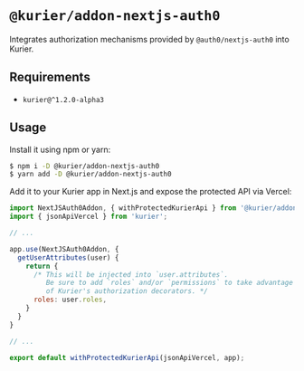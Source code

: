 # `@kurier/addon-nextjs-auth0`

Integrates authorization mechanisms provided by `@auth0/nextjs-auth0` into Kurier.

## Requirements

- `kurier@^1.2.0-alpha3`

## Usage

Install it using npm or yarn:

```bash
$ npm i -D @kurier/addon-nextjs-auth0
$ yarn add -D @kurier/addon-nextjs-auth0
```

Add it to your Kurier app in Next.js and expose the protected API via Vercel:

```js
import NextJSAuth0Addon, { withProtectedKurierApi } from '@kurier/addon-nextjs-auth0';
import { jsonApiVercel } from 'kurier';

// ...

app.use(NextJSAuth0Addon, {
  getUserAttributes(user) {
    return {
      /* This will be injected into `user.attributes`.
         Be sure to add `roles` and/or `permissions` to take advantage
         of Kurier's authorization decorators. */
      roles: user.roles,
    }
  }
}

// ...

export default withProtectedKurierApi(jsonApiVercel, app);
```
